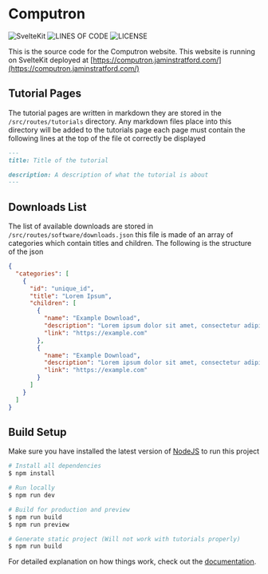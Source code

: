 # Computron
![SvelteKit](https://img.shields.io/badge/Powered%20By-SvelteKit-b83737?style=for-the-badge)
![LINES OF CODE](https://img.shields.io/tokei/lines/github/IlluzionzDev/Computron?style=for-the-badge)
![LICENSE](https://img.shields.io/github/license/IlluzionzDev/Computron?style=for-the-badge)

This is the source code for the Computron website. This website is running on SvelteKit deployed at [https://computron.jaminstratford.com/](https://computron.jaminstratford.com/)

## Tutorial Pages

The tutorial pages are written in markdown they are stored in the `/src/routes/tutorials` directory. Any markdown files
place into this directory will be added to the tutorials page each page must contain the following lines at the top of
the file ot correctly be displayed

```markdown
---
title: Title of the tutorial

description: A description of what the tutorial is about
---
```

## Downloads List

The list of available downloads are stored in `/src/routes/software/downloads.json` this file is made of an array of categories
which contain titles and children. The following is the structure of the json

```json
{
  "categories": [
    {
      "id": "unique_id",
      "title": "Lorem Ipsum",
      "children": [
        {
          "name": "Example Download",
          "description": "Lorem ipsum dolor sit amet, consectetur adipiscing elit, sed do eiusmod tempor incididunt ut labore et dolore magna aliqua. Tortor vitae purus faucibus ornare. Suspendisse interdum consectetur libero id faucibus nisl tincidunt eget nullam.",
          "link": "https://example.com"
        },
        {
          "name": "Example Download",
          "description": "Lorem ipsum dolor sit amet, consectetur adipiscing elit, sed do eiusmod tempor incididunt ut labore et dolore magna aliqua. Tortor vitae purus faucibus ornare. Suspendisse interdum consectetur libero id faucibus nisl tincidunt eget nullam.",
          "link": "https://example.com"
        }
      ]
    }
  ]
}
```

## Build Setup

Make sure you have installed the latest version of [NodeJS](https://nodejs.org/en/download/) to run this project

```bash
# Install all dependencies
$ npm install

# Run locally
$ npm run dev

# Build for production and preview
$ npm run build
$ npm run preview

# Generate static project (Will not work with tutorials properly)
$ npm run build
```

For detailed explanation on how things work, check out the [documentation](https://kit.svelte.dev/).